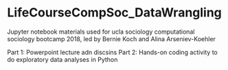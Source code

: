 # LifeCourseCompSoc_DataWrangling
Jupyter notebook materials used for ucla sociology computational sociology bootcamp 2018, led by Bernie Koch and Alina Arseniev-Koehler

Part 1: Powerpoint lecture adn discsins
Part 2: Hands-on coding activity to do exploratory data analyses in Python

